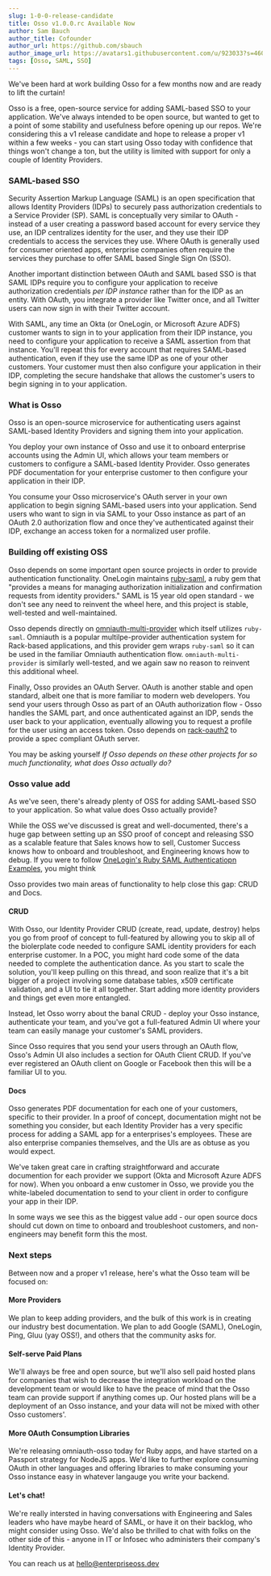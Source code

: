 ```yaml
---
slug: 1-0-0-release-candidate
title: Osso v1.0.0.rc Available Now
author: Sam Bauch
author_title: Cofounder
author_url: https://github.com/sbauch
author_image_url: https://avatars1.githubusercontent.com/u/923033?s=460&u=db9bb41f9b279750c74afc1be0ab51db05539593&v=4
tags: [Osso, SAML, SSO]
---
```


We've been hard at work building Osso for a few months now and are ready to lift the curtain!

Osso is a free, open-source service for adding SAML-based SSO to your application. We've always intended to be open source, but wanted to get to a point of some stability and usefulness before opening up our repos. We're considering this a v1 release candidate and hope to release a proper v1 within a few weeks - you can start using Osso today with confidence that things won't change a ton, but the utility is limited with support for only a couple of Identity Providers.

### SAML-based SSO

Security Assertion Markup Language (SAML) is an open specification that allows Identity Providers (IDPs) 
to securely pass authorization credentials to a Service Provider (SP). SAML is conceptually very similar to 
OAuth - instead of a user creating a password based account for every service they use, an IDP centralizes 
identity for the user, and they use their IDP credentials to access the services they use. Where OAuth 
is generally used for consumer oriented apps, enterprise companies often require the services they purchase to 
offer SAML based Single Sign On (SSO).

Another important distinction between OAuth and SAML based SSO is that SAML IDPs require you to configure your 
application to receive authorization credentials _per IDP instance_ rather than for the IDP as an entity. With OAuth, 
you integrate a provider like Twitter once, and all Twitter users can now sign in with their Twitter account. 

With SAML, any time an Okta (or OneLogin, or Microsoft Azure ADFS) customer wants to sign in to your application from 
their IDP instance, you need to configure your application to receive a SAML assertion from that instance. 
You'll repeat this for every account that requires SAML-based authentication, even if they use the same IDP 
as one of your other customers. Your customer must then also configure your application in their IDP, completing the 
secure handshake that allows the customer's users to begin signing in to your application.


### What is Osso

Osso is an open-source microservice for authenticating users against SAML-based Identity Providers and signing them into your application.

You deploy your own instance of Osso and use it to onboard enterprise accounts using the Admin UI, which allows your team members or customers to configure a SAML-based Identity Provider. Osso generates PDF documentation for your enterprise customer to then configure your application in their IDP.

You consume your Osso microservice's OAuth server in your own application to begin signing SAML-based users into your application. Send users who want to sign in via SAML to your Osso instance as part of an OAuth 2.0 authorization flow and once they've authenticated against their IDP, exchange an access token for a normalized user profile.


### Building off existing OSS

Osso depends on some important open source projects in order to provide authentication functionality. OneLogin maintains [ruby-saml](https://github.com/onelogin/ruby-saml), a ruby gem that "provides a means for managing authorization initialization and confirmation requests from identity providers." SAML is 15 year old open standard - we don't see any need to reinvent the wheel here, and this project is stable, well-tested and well-maintained.

Osso depends directly on [omniauth-multi-provider](https://github.com/salsify/omniauth-multi-provider) which itself utilizes `ruby-saml`. Omniauth is a popular multilpe-provider authentication system for Rack-based applications, and this provider gem wraps `ruby-saml` so it can be used in the familiar Omniauth authentication flow. `omniauth-multi-provider` is similarly well-tested, and we again saw no reason to reinvent this additional wheel.

Finally, Osso provides an OAuth Server. OAuth is another stable and open standard, albeit one that is more familiar to modern web developers. You send your users through Osso as part of an OAuth authorization flow - Osso handles the SAML part, and once authenticated against an IDP, sends the user back to your application, eventually allowing you to request a profile for the user using an access token. Osso depends on [rack-oauth2](https://github.com/nov/rack-oauth2) to provide a spec compliant OAuth server.

You may be asking yourself _If Osso depends on these other projects for so much functionality, what does Osso actually do?_

### Osso value add

As we've seen, there's already plenty of OSS for adding SAML-based SSO to your application. So what value does Osso actually provide?

While the OSS we've discussed is great and well-documented, there's a huge gap between setting up an SSO proof of concept and releasing SSO as a scalable feature that Sales knows how to sell, Customer Success knows how to onboard and troubleshoot, and Engineering knows how to debug. If you were to follow [OneLogin's Ruby SAML Authenticatiopn Examples](https://developers.onelogin.com/saml/ruby), you might think 

Osso provides two main areas of functionality to help close this gap: CRUD and Docs.

#### CRUD

With Osso, our Identity Provider CRUD (create, read, update, destroy) helps you go from proof of concept to full-featured by allowing you to skip all of the biolerplate code needed to configure SAML identity providers for each enterprise customer. In a POC, you might hard code some of the data needed to complete the authentication dance. As you start to scale the solution, you'll keep pulling on this thread, and soon realize that it's a bit bigger of a project involving some database tables, x509 certificate validation, and a UI to tie it all together. Start adding more identity providers and things get even more entangled.

Instead, let Osso worry about the banal CRUD - deploy your Osso instance, authenticate your team, and you've got a full-featured Admin UI where your team can easily manage your customer's SAML providers.

Since Osso requires that you send your users through an OAuth flow, Osso's Admin UI also includes a section for OAuth Client CRUD. If you've ever registered an OAuth client on Google or Facebook then this will be a familiar UI to you.

#### Docs

Osso generates PDF documentation for each one of your customers, specific to their provider. In a proof of concept, documentation might not be something you consider, but each Identity Provider has a very specific process for adding a SAML app for a enterprises's employees. These are also enterprise companies themselves, and the UIs are as obtuse as you would expect.

We've taken great care in crafting straightforward and accurate documention for each provider we support (Okta and Microsoft Azure ADFS for now). When you onboard a enw customer in Osso, we provide you the white-labeled documentation to send to your client in order to configure your app in their IDP.

In some ways we see this as the biggest value add - our open source docs should cut down on time to onboard and troubleshoot customers, and non-engineers may benefit form this the most.

### Next steps

Between now and a proper v1 release, here's what the Osso team will be focused on:

#### More Providers

We plan to keep adding providers, and the bulk of this work is in creating our industry best documentation. We plan to add Google (SAML), OneLogin, Ping, Gluu (yay OSS!), and others that the community asks for. 

#### Self-serve Paid Plans

We'll always be free and open source, but we'll also sell paid hosted plans for companies that wish to decrease the integration workload on the development team or would like to have the peace of mind that the Osso team can provide support if anything comes up. Our hosted plans will be a deployment of an Osso instance, and your data will not be mixed with other Osso customers'.

#### More OAuth Consumption Libraries

We're releasing omniauth-osso today for Ruby apps, and have started on a Passport strategy for NodeJS apps. We'd like to further explore consuming OAuth in other languages and offering libraries to make consuming your Osso instance easy in whatever langauge you write your backend.

#### Let's chat!

We're really intersted in having conversations with Engineering and Sales leaders who have maybe heard of SAML, or have it on their backlog, who might consider using Osso. We'd also be thrilled to chat with folks on the other side of this - anyone in IT or Infosec who administers their company's Identity Provider.

You can reach us at hello@enterpriseoss.dev